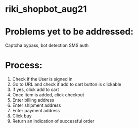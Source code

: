 # riki_shopbot_aug21 
# Problems yet to be addressed:
Captcha bypass, bot detection
SMS auth

# Process:
1. Check if the User is signed in 
2. Go to URL and check if add to cart button is clickable
3. If yes, click add to cart
4. Once item is added, click checkout
5. Enter billing address
6. Enter shipment address
7. Enter payment address
8. Click buy
9. Return an indication of successful order
